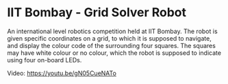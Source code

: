 <h1>IIT Bombay - Grid Solver Robot</h1>
An international level robotics competition held at IIT Bombay. The robot is given specific coordinates on a grid, to which it is supposed to navigate, and display the colour code of the surrounding four squares. The squares may have white colour or no colour, which the robot is supposed to indicate using four on-board LEDs.

Video: https://youtu.be/gN05CueNATo